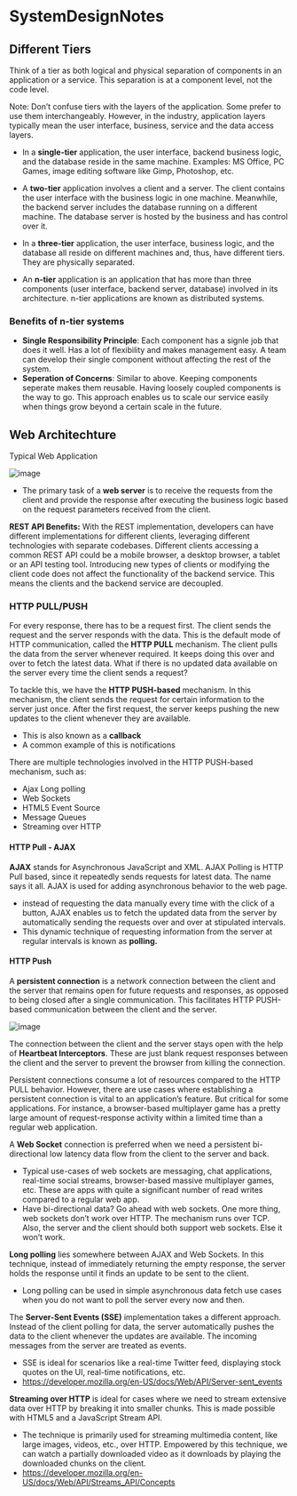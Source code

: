 # SystemDesignNotes

## Different Tiers
Think of a tier as both logical and physical separation of components in an application or a service. This separation is at a component level, not the code level.

Note: Don’t confuse tiers with the layers of the application. Some prefer to use them interchangeably. However, in the industry, application layers typically mean the user interface, business, service and the data access layers.

* In a **single-tier** application, the user interface, backend business logic, and the database reside in the same machine. Examples: MS Office, PC Games, image editing software like Gimp, Photoshop, etc.


* A **two-tier** application involves a client and a server. The client contains the user interface with the business logic in one machine. Meanwhile, the backend server includes the database running on a different machine. The database server is hosted by the business and has control over it.

* In a **three-tier** application, the user interface, business logic, and the database all reside on different machines and, thus, have different tiers. They are physically separated.

* An **n-tier** application is an application that has more than three components (user interface, backend server, database) involved in its architecture. n-tier applications are known as distributed systems.

### Benefits of n-tier systems
* **Single Responsibility Principle**: Each component has a signle job that does it well. Has a lot of flexibility and makes management easy. A team can develop their single component without affecting the rest of the system.
* **Seperation of Concerns**: Similar to above. Keeping components seperate makes them reusable. Having loosely coupled components is the way to go. This approach enables us to scale our service easily when things grow beyond a certain scale in the future.

## Web Architechture

Typical Web Application

![image](https://user-images.githubusercontent.com/13190696/157071322-deee1dc1-946c-405f-9af9-6e38411f0c96.png)

* The primary task of a **web server** is to receive the requests from the client and provide the response after executing the business logic based on the request parameters received from the client.

**REST API Benefits:** With the REST implementation, developers can have different implementations for different clients, leveraging different technologies with separate codebases. Different clients accessing a common REST API could be a mobile browser, a desktop browser, a tablet or an API testing tool. Introducing new types of clients or modifying the client code does not affect the functionality of the backend service. This means the clients and the backend service are decoupled.

### HTTP PULL/PUSH

For every response, there has to be a request first. The client sends the request and the server responds with the data. This is the default mode of HTTP communication, called the **HTTP PULL** mechanism. The client pulls the data from the server whenever required. It keeps doing this over and over to fetch the latest data. What if there is no updated data available on the server every time the client sends a request?

To tackle this, we have the **HTTP PUSH-based** mechanism. In this mechanism, the client sends the request for certain information to the server just once. After the first request, the server keeps pushing the new updates to the client whenever they are available.
* This is also known as a **callback**
* A common example of this is notifications

There are multiple technologies involved in the HTTP PUSH-based mechanism, such as:
* Ajax Long polling
* Web Sockets
* HTML5 Event Source
* Message Queues
* Streaming over HTTP

#### HTTP Pull - AJAX
**AJAX** stands for Asynchronous JavaScript and XML. AJAX Polling is HTTP Pull based, since it repeatedly sends requests for latest data. The name says it all. AJAX is used for adding asynchronous behavior to the web page.
* instead of requesting the data manually every time with the click of a button, AJAX enables us to fetch the updated data from the server by automatically sending the requests over and over at stipulated intervals.
* This dynamic technique of requesting information from the server at regular intervals is known as **polling.**

#### HTTP Push

A **persistent connection** is a network connection between the client and the server that remains open for future requests and responses, as opposed to being closed after a single communication. This facilitates HTTP PUSH-based communication between the client and the server.

![image](https://user-images.githubusercontent.com/13190696/157076870-20af71af-fb44-4ca1-b542-a552caa313b4.png)

The connection between the client and the server stays open with the help of **Heartbeat Interceptors**. These are just blank request responses between the client and the server to prevent the browser from killing the connection.

Persistent connections consume a lot of resources compared to the HTTP PULL behavior. However, there are use cases where establishing a persistent connection is vital to an application’s feature. But critical for some applications. For instance, a browser-based multiplayer game has a pretty large amount of request-response activity within a limited time than a regular web application.

A **Web Socket** connection is preferred when we need a persistent bi-directional low latency data flow from the client to the server and back.
* Typical use-cases of web sockets are messaging, chat applications, real-time social streams, browser-based massive multiplayer games, etc. These are apps with quite a significant number of read writes compared to a regular web app.
* Have bi-directional data? Go ahead with web sockets. One more thing, web sockets don’t work over HTTP. The mechanism runs over TCP. Also, the server and the client should both support web sockets. Else it won’t work.

**Long polling** lies somewhere between AJAX and Web Sockets. In this technique, instead of immediately returning the empty response, the server holds the response until it finds an update to be sent to the client.
* Long polling can be used in simple asynchronous data fetch use cases when you do not want to poll the server every now and then.

The **Server-Sent Events (SSE)** implementation takes a different approach. Instead of the client polling for data, the server automatically pushes the data to the client whenever the updates are available. The incoming messages from the server are treated as events.
* SSE is ideal for scenarios like a real-time Twitter feed, displaying stock quotes on the UI, real-time notifications, etc.
* https://developer.mozilla.org/en-US/docs/Web/API/Server-sent_events


**Streaming over HTTP** is ideal for cases where we need to stream extensive data over HTTP by breaking it into smaller chunks. This is made possible with HTML5 and a JavaScript Stream API.
* The technique is primarily used for streaming multimedia content, like large images, videos, etc., over HTTP. Empowered by this technique, we can watch a partially downloaded video as it downloads by playing the downloaded chunks on the client.
* https://developer.mozilla.org/en-US/docs/Web/API/Streams_API/Concepts


















